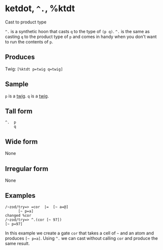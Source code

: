 ketdot, `^.`, %ktdt
============================

Cast to product type

`^.` is a synthetic hoon that casts `q` to the type of `(p q)`. `^.` is
the same as casting `q` to the product type of `p` and comes in handy
when you don't want to run the contents of `p`.

Produces
--------

Twig: `[%ktdt p=twig q=twig]`

Sample
------

`p` is a [twig](). `q` is a [twig]().

Tall form
---------

    ^.  p
        q

Wide form
---------

None

Irregular form
--------------

None

Examples
--------

    /~zod/try=> =cor  |=  [~ a=@]
          [~ p=a]
    changed %cor
    /~zod/try=> ^.(cor [~ 97])
    [~ p=97]

In this example we create a gate `cor` that takes a cell of `~` and an
atom and produces `[~ p=a]`. Using `^.` we can cast without calling
`cor` and produce the same result.
